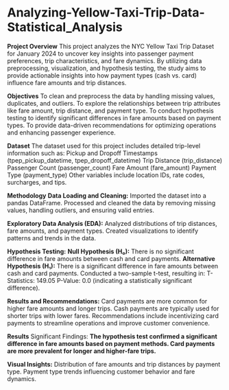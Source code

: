 # Analyzing-Yellow-Taxi-Trip-Data-Statistical_Analysis

**Project Overview**
This project analyzes the NYC Yellow Taxi Trip Dataset for January 2024 to uncover key insights into passenger payment preferences, trip characteristics, and fare dynamics. By utilizing data preprocessing, visualization, and hypothesis testing, the study aims to provide actionable insights into how payment types (cash vs. card) influence fare amounts and trip distances.

**Objectives**
To clean and preprocess the data by handling missing values, duplicates, and outliers.
To explore the relationships between trip attributes like fare amount, trip distance, and payment type.
To conduct hypothesis testing to identify significant differences in fare amounts based on payment types.
To provide data-driven recommendations for optimizing operations and enhancing passenger experience.

**Dataset**
The dataset used for this project includes detailed trip-level information such as:
Pickup and Dropoff Timestamps (tpep_pickup_datetime, tpep_dropoff_datetime)
Trip Distance (trip_distance)
Passenger Count (passenger_count)
Fare Amount (fare_amount)
Payment Type (payment_type)
Other variables include location IDs, rate codes, surcharges, and tips.

**Methodology**
**Data Loading and Cleaning:**
Imported the dataset into a pandas DataFrame.
Processed and cleaned the data by removing missing values, handling outliers, and ensuring valid entries.

**Exploratory Data Analysis (EDA):**
Analyzed distributions of trip distances, fare amounts, and payment types.
Created visualizations to identify patterns and trends in the data.

**Hypothesis Testing:**
**Null Hypothesis (H₀):** There is no significant difference in fare amounts between cash and card payments.
**Alternative Hypothesis (H₁):** There is a significant difference in fare amounts between cash and card payments.
Conducted a two-sample t-test, resulting in:
T-Statistics: 149.05
P-Value: 0.0 (indicating a statistically significant difference).

**Results and Recommendations:**
Card payments are more common for higher fare amounts and longer trips.
Cash payments are typically used for shorter trips with lower fares.
Recommendations include incentivizing card payments to streamline operations and improve customer convenience.

**Results**
Significant Findings:
**The hypothesis test confirmed a significant difference in fare amounts based on payment methods. Card payments are more prevalent for longer and higher-fare trips.**

**Visual Insights:**
Distribution of fare amounts and trip distances by payment type.
Payment type trends influencing customer behavior and fare dynamics.


